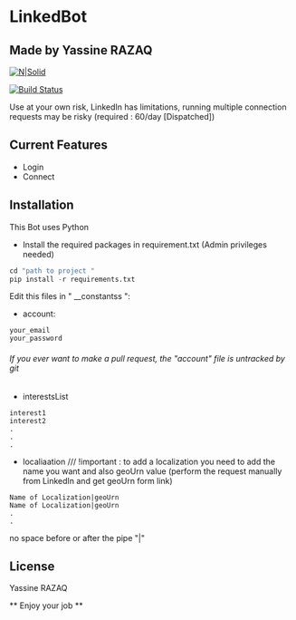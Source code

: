 # LinkedBot
## Made by Yassine RAZAQ

[![N|Solid](https://cldup.com/dTxpPi9lDf.thumb.png)](https://github.com/razaq-yassine)

[![Build Status](https://travis-ci.org/joemccann/dillinger.svg?branch=master)](https://github.com/razaq-yassine)

Use at your own risk, LinkedIn has limitations, running multiple connection requests may be risky (required : 60/day [Dispatched])

## Current Features

- Login
- Connect

## Installation

This Bot uses Python

- Install the required packages in requirement.txt (Admin privileges needed)

```py
cd "path to project "
pip install -r requirements.txt
```

 Edit this files in " __constantss ":
- account:
```
your_email
your_password
```
###### If you ever want to make a pull request, the "account" file is untracked by git
- interestsList
```
interest1
interest2
.
.
.
```
- localiaation
/// !important : to add a localization you need to add the name you want and also geoUrn value
(perform the request manually from LinkedIn and get geoUrn form link)
```
Name of Localization|geoUrn
Name of Localization|geoUrn
.
.
```
no space before or after the pipe "|"

## License

Yassine RAZAQ

** Enjoy your job **
